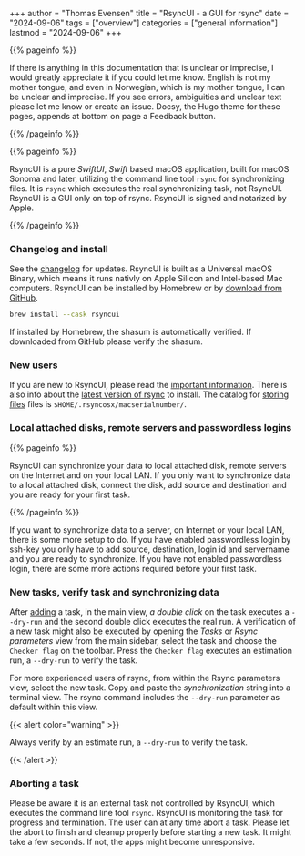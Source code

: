 +++
author = "Thomas Evensen"
title = "RsyncUI - a GUI for rsync"
date = "2024-09-06"
tags = ["overview"]
categories = ["general information"]
lastmod = "2024-09-06"
+++

{{% pageinfo %}}

If there is anything in this documentation that is unclear or imprecise, I would greatly appreciate it if you could let me know.
English is not my mother tongue, and even in Norwegian, which is my mother tongue, I can be unclear and imprecise. If you see errors, ambiguities
and unclear text please let me know or create an issue. Docsy, the Hugo theme for these pages, appends at bottom on page a Feedback button.

{{% /pageinfo %}}

{{% pageinfo %}}

RsyncUI is a pure *SwiftUI*, *Swift* based macOS application, built for macOS Sonoma and later, utilizing the command line tool `rsync` for synchronizing files.
It is `rsync` which executes the real synchronizing task, not RsyncUI. RsyncUI is a GUI only on top of rsync. RsyncUI is signed and notarized by Apple.

{{% /pageinfo %}}

### Changelog and install

See the [changelog](/docs/changelog/) for updates. RsyncUI is built as a Universal macOS Binary, which means it runs nativly on Apple Silicon and Intel-based Mac computers.
RsyncUI can be installed by Homebrew or by [download from GitHub](https://github.com/rsyncOSX/RsyncUI/releases).

```bash
brew install --cask rsyncui
```

If installed by Homebrew, the shasum is automatically verified. If downloaded from GitHub please verify the shasum.

### New users

If you are new to RsyncUI, please read the [important information](/docs/important/). There is also info about the [latest version of rsync](/docs/rsync/) to install.
The catalog for [storing files](/docs/configfiles/) files is `$HOME/.rsyncosx/macserialnumber/`.

###  Local attached disks, remote servers and passwordless logins

{{% pageinfo %}}

RsyncUI can synchronize your data to local attached disk, remote servers on the Internet and on your local LAN. If you only want to synchronize data to a local attached disk,
connect the disk, add source and destination and you are ready for your first task.

{{% /pageinfo %}}

If you want to synchronize data to a server, on Internet or your local LAN, there is some more setup to do. If you have enabled passwordless login by ssh-key you only have to add
source, destination, login id and servername and you are ready to synchronize. If you have not enabled passwordless login, there are some more actions required before your first task.

### New tasks, verify task and synchronizing data

After  [adding](/docs/addconfigurations/) a task, in the main view,  *a double click* on the task executes a `--dry-run` and the second double click executes the real run.
A verification of a new task might also be executed by opening the *Tasks* or *Rsync parameters* view from the main sidebar, select the task and choose the `Checker flag` on
the toolbar. Press the `Checker flag` executes an estimation run, a `--dry-run` to verify the task.

For more experienced users of rsync, from within the Rsync parameters view, select the new task. Copy and paste the *synchronization* string into a terminal view.
The rsync command includes the `--dry-run` parameter as default within this view.

{{< alert color="warning" >}}

Always verify by an estimate run, a `--dry-run` to verify the task.

{{< /alert >}}

### Aborting a task

Please be aware it is an external task not controlled by RsyncUI, which executes the command line tool `rsync`. RsyncUI is monitoring the task for progress and termination.
The user can at any time abort a task. Please let the abort to finish and cleanup properly before starting a new task. It might take a few seconds. If not, the apps might
become unresponsive.
